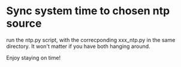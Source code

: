 # Sync system time to chosen ntp source


run the ntp.py script, with the correcponding xxx_ntp.py in the same directory.
It won't matter if you have both hanging around.

Enjoy staying on time!
